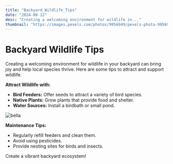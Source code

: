 ```yaml
---
title: "Backyard_Wildlife_Tips"
date: "2024-08-12"
desc: "Creating a welcoming environment for wildlife in..."
thumbnail: "https://images.pexels.com/photos/9956949/pexels-photo-9956949.jpeg?auto=compress&cs=tinysrgb&w=1260&h=750&dpr=1"
---
```


# Backyard Wildlife Tips

Creating a welcoming environment for wildlife in your backyard can bring joy and help local species thrive. Here are some tips to attract and support wildlife.

**Attract Wildlife with:**

- **Bird Feeders:** Offer seeds to attract a variety of bird species.
- **Native Plants:** Grow plants that provide food and shelter.
- **Water Sources:** Install a birdbath or small pond.

<img src="https://images.pexels.com/photos/9956949/pexels-photo-9956949.jpeg?auto=compress&cs=tinysrgb&w=1260&h=750&dpr=1" alt="bella" />

**Maintenance Tips:**

- Regularly refill feeders and clean them.
- Avoid using pesticides.
- Provide nesting sites for birds and insects.

Create a vibrant backyard ecosystem!
